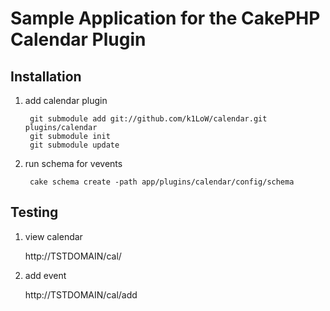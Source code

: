 # Sample Application for the CakePHP Calendar Plugin #

## Installation ##

1. add calendar plugin

        git submodule add git://github.com/k1LoW/calendar.git plugins/calendar
        git submodule init
        git submodule update

2. run schema for vevents

        cake schema create -path app/plugins/calendar/config/schema

## Testing ##

1. view calendar

   http://TSTDOMAIN/cal/

2. add event

   http://TSTDOMAIN/cal/add
